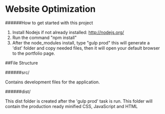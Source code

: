 # Website Optimization

######How to get started with this project
1. Install Nodejs if not already installed: http://nodejs.org/
2. Run the command "npm install"
3. After the node_modules install, type "gulp prod" this will generate a 'dist' folder and copy needed files, then it will open your default browser to the portfolio page.

##File Structure

######src/

Contains development files for the application.

######dist/

This dist folder is created after the 'gulp prod' task is run. This folder will contain the production ready minified CSS, JavaScript and HTML

